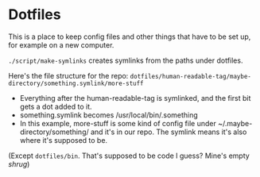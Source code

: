 # Dotfiles
This is a place to keep config files and other things that have to be set up, for example on a new computer.

`./script/make-symlinks` creates symlinks from the paths under dotfiles.

Here's the file structure for the repo:
`dotfiles/human-readable-tag/maybe-directory/something.symlink/more-stuff`

- Everything after the human-readable-tag is symlinked, and the first bit gets a dot added to it.
- something.symlink becomes /usr/local/bin/.something
- In this example, more-stuff is some kind of config file under ~/.maybe-directory/something/ and it's in our repo. The symlink means it's also where it's supposed to be.

(Except `dotfiles/bin`. That's supposed to be code I guess? Mine's empty *shrug*) 
